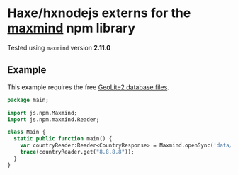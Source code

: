 # Haxe/hxnodejs externs for the [maxmind](https://www.npmjs.com/package/maxmind) npm library

Tested using `maxmind` version **2.11.0**

## Example

This example requires the free [GeoLite2 database files](https://dev.maxmind.com/geoip/geoip2/geolite2/).

```haxe
package main;

import js.npm.Maxmind;
import js.npm.maxmind.Reader;

class Main {
  static public function main() {
    var countryReader:Reader<CountryResponse> = Maxmind.openSync('data/20181120/GeoLite2-Country.mmdb');
    trace(countryReader.get("8.8.8.8"));
  }
}
```
